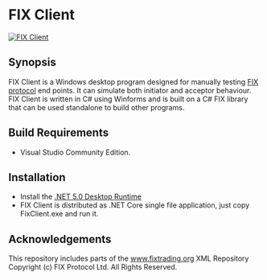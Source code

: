 # FIX Client

[![FIX Client](https://github.com/GaryHughes/FixClient/actions/workflows/dotnet.yml/badge.svg)](https://github.com/GaryHughes/FixClient/actions/workflows/dotnet.yml)

## Synopsis

FIX Client is a Windows desktop program designed for manually testing [FIX protocol](https://www.fixtrading.org/online-specification/) end points. It can simulate both initiator and acceptor behaviour. FIX Client is written in C# using Winforms and is built on a C# FIX library that can be used standalone to build other programs.  

## Build Requirements

* Visual Studio Community Edition.

## Installation

* Install the [.NET 5.0 Desktop Runtime](https://dotnet.microsoft.com/download/dotnet/thank-you/runtime-desktop-5.0.4-windows-x64-installer)
* FIX Client is distributed as .NET Core single file application, just copy FixClient.exe and run it.

## Acknowledgements

This repository includes parts of the www.fixtrading.org XML Repository Copyright (c) FIX Protocol Ltd. All Rights Reserved.
